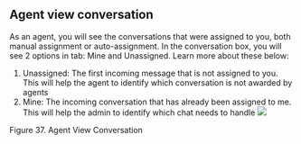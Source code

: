 ## Agent view conversation

As an agent, you will see the conversations that were assigned to you, both manual assignment or auto-assignment. In the conversation box, you will see 2 options in tab: Mine and Unassigned. Learn more about these below:

1.  Unassigned: The first incoming message that is not assigned to you. This will help the agent to identify which conversation is not awarded by agents
2.  Mine: The incoming conversation that has already been assigned to me. This will help the admin to identify which chat needs to handle ![](https://lh5.googleusercontent.com/jv5ORrfZTw9gWtF9DdENnyhhNjKsqIpuyKoUcGe0tuQh5Dalm9BN8h3vzgLoLfMm-ueglGWXaqOJdmtbxassKxqhr4RgXDwQOfRG4sAjxxQh8VsqI9vaSg21tMIfkxUktEWWJW76)

Figure 37. Agent View Conversation
